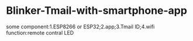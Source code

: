 # Blinker-Tmail-with-smartphone-app
some component:1.ESP8266 or ESP32;2.app;3.Tmail ID;4.wifi
function:remote contral LED
